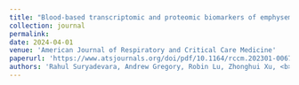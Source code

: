 ```yaml
---
title: "Blood-based transcriptomic and proteomic biomarkers of emphysema"
collection: journal
permalink: 
date: 2024-04-01
venue: 'American Journal of Respiratory and Critical Care Medicine'
paperurl: 'https://www.atsjournals.org/doi/pdf/10.1164/rccm.202301-0067OC'
authors: 'Rahul Suryadevara, Andrew Gregory, Robin Lu, Zhonghui Xu, <b><i>Aria Masoomi</i></b>, et al'
---
```

